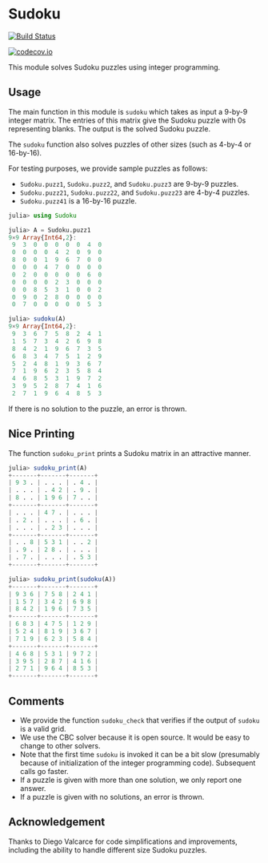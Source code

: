 # Sudoku


[![Build Status](https://travis-ci.com/scheinerman/Sudoku.jl.svg?branch=master)](https://travis-ci.com/scheinerman/Sudoku.jl)


[![codecov.io](http://codecov.io/github/scheinerman/Sudoku.jl/coverage.svg?branch=master)](http://codecov.io/github/scheinerman/Sudoku.jl?branch=master)

This module solves Sudoku puzzles using integer programming.

## Usage

The main function in this module is `sudoku` which takes as input a
9-by-9 integer matrix. The entries of this matrix give the Sudoku puzzle
with 0s representing blanks. The output is the solved Sudoku puzzle.

The `sudoku` function also solves puzzles of other sizes (such as 4-by-4 or 16-by-16).

For testing purposes, we provide sample puzzles as follows: 
* `Sudoku.puzz1`, `Sudoku.puzz2`, and `Sudoku.puzz3` are 9-by-9 puzzles.
* `Sudoku.puzz21`, `Sudoku.puzz22`, and `Sudoku.puzz23` are 4-by-4 puzzles.
* `Sudoku.puzz41` is a 16-by-16 puzzle.

```julia
julia> using Sudoku

julia> A = Sudoku.puzz1
9×9 Array{Int64,2}:
 9  3  0  0  0  0  0  4  0
 0  0  0  0  4  2  0  9  0
 8  0  0  1  9  6  7  0  0
 0  0  0  4  7  0  0  0  0
 0  2  0  0  0  0  0  6  0
 0  0  0  0  2  3  0  0  0
 0  0  8  5  3  1  0  0  2
 0  9  0  2  8  0  0  0  0
 0  7  0  0  0  0  0  5  3

julia> sudoku(A)
9×9 Array{Int64,2}:
 9  3  6  7  5  8  2  4  1
 1  5  7  3  4  2  6  9  8
 8  4  2  1  9  6  7  3  5
 6  8  3  4  7  5  1  2  9
 5  2  4  8  1  9  3  6  7
 7  1  9  6  2  3  5  8  4
 4  6  8  5  3  1  9  7  2
 3  9  5  2  8  7  4  1  6
 2  7  1  9  6  4  8  5  3
```

If there is no solution to the puzzle, an error is thrown.

## Nice Printing

The function `sudoku_print` prints a Sudoku matrix in an attractive manner.
```julia
julia> sudoku_print(A)
+-------+-------+-------+
| 9 3 . | . . . | . 4 . |
| . . . | . 4 2 | . 9 . |
| 8 . . | 1 9 6 | 7 . . |
+-------+-------+-------+
| . . . | 4 7 . | . . . |
| . 2 . | . . . | . 6 . |
| . . . | . 2 3 | . . . |
+-------+-------+-------+
| . . 8 | 5 3 1 | . . 2 |
| . 9 . | 2 8 . | . . . |
| . 7 . | . . . | . 5 3 |
+-------+-------+-------+

julia> sudoku_print(sudoku(A))
+-------+-------+-------+
| 9 3 6 | 7 5 8 | 2 4 1 |
| 1 5 7 | 3 4 2 | 6 9 8 |
| 8 4 2 | 1 9 6 | 7 3 5 |
+-------+-------+-------+
| 6 8 3 | 4 7 5 | 1 2 9 |
| 5 2 4 | 8 1 9 | 3 6 7 |
| 7 1 9 | 6 2 3 | 5 8 4 |
+-------+-------+-------+
| 4 6 8 | 5 3 1 | 9 7 2 |
| 3 9 5 | 2 8 7 | 4 1 6 |
| 2 7 1 | 9 6 4 | 8 5 3 |
+-------+-------+-------+
```



## Comments

* We provide the function `sudoku_check` that verifies if the output of
`sudoku` is a valid grid.
* We use the CBC solver because it is open source. It would be easy to change
to other solvers.
* Note that the first time `sudoku` is invoked it can be a
bit slow (presumably because of initialization of the integer programming code).
Subsequent calls go faster.
* If a puzzle is given with more than one solution, we only report one answer.
* If a puzzle is given with no solutions, an error is thrown.

## Acknowledgement

Thanks to Diego Valcarce for code simplifications and improvements, including the ability to handle different size Sudoku puzzles. 


